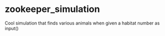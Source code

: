 # zookeeper_simulation
Cool simulation that finds various animals when given a habitat number as input()
